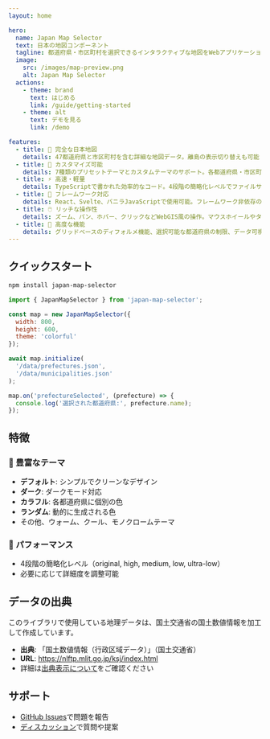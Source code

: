 ```yaml
---
layout: home

hero:
  name: Japan Map Selector
  text: 日本の地図コンポーネント
  tagline: 都道府県・市区町村を選択できるインタラクティブな地図をWebアプリケーションに簡単に追加
  image:
    src: /images/map-preview.png
    alt: Japan Map Selector
  actions:
    - theme: brand
      text: はじめる
      link: /guide/getting-started
    - theme: alt
      text: デモを見る
      link: /demo

features:
  - title: 🗾 完全な日本地図
    details: 47都道府県と市区町村を含む詳細な地図データ。離島の表示切り替えも可能
  - title: 🎨 カスタマイズ可能
    details: 7種類のプリセットテーマとカスタムテーマのサポート。各都道府県・市区町村の色を個別に設定可能
  - title: ⚡ 高速・軽量
    details: TypeScriptで書かれた効率的なコード。4段階の簡略化レベルでファイルサイズを最適化
  - title: 🔧 フレームワーク対応
    details: React、Svelte、バニラJavaScriptで使用可能。フレームワーク非依存の設計
  - title: 🖱️ リッチな操作性
    details: ズーム、パン、ホバー、クリックなどWebGIS風の操作。マウスホイールやタッチ操作にも対応
  - title: 🎯 高度な機能
    details: グリッドベースのディフォルメ機能、選択可能な都道府県の制限、データ可視化への対応
---
```


## クイックスタート

```bash
npm install japan-map-selector
```

```javascript
import { JapanMapSelector } from 'japan-map-selector';

const map = new JapanMapSelector({
  width: 800,
  height: 600,
  theme: 'colorful'
});

await map.initialize(
  '/data/prefectures.json',
  '/data/municipalities.json'
);

map.on('prefectureSelected', (prefecture) => {
  console.log('選択された都道府県:', prefecture.name);
});
```

## 特徴

### 🎨 豊富なテーマ
- **デフォルト**: シンプルでクリーンなデザイン
- **ダーク**: ダークモード対応
- **カラフル**: 各都道府県に個別の色
- **ランダム**: 動的に生成される色
- その他、ウォーム、クール、モノクロームテーマ

### 🚀 パフォーマンス
- 4段階の簡略化レベル（original, high, medium, low, ultra-low）
- 必要に応じて詳細度を調整可能

## データの出典

このライブラリで使用している地理データは、国土交通省の国土数値情報を加工して作成しています。

- **出典**: 「国土数値情報（行政区域データ）」（国土交通省）
- **URL**: https://nlftp.mlit.go.jp/ksj/index.html
- 詳細は[出典表示について](/guide/attribution)をご確認ください

## サポート

- [GitHub Issues](https://github.com/northprint/japan-map-selector/issues)で問題を報告
- [ディスカッション](https://github.com/northprint/japan-map-selector/discussions)で質問や提案